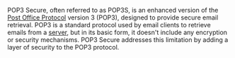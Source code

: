 POP3 Secure, often referred to as POP3S, is an enhanced version of the [Post Office Protocol](../protocols/pop.md) version 3 (POP3), designed to provide secure email retrieval. POP3 is a standard protocol used by email clients to retrieve emails from a [server](../terms/server.md), but in its basic form, it doesn't include any encryption or security mechanisms. POP3 Secure addresses this limitation by adding a layer of security to the POP3 protocol. 



